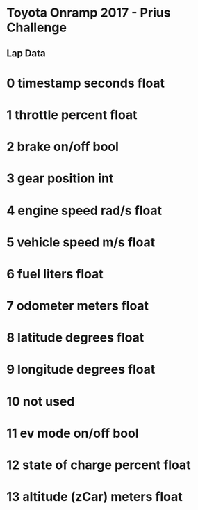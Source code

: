 # Toyota Onramp 2017 - Prius Challenge

## Lap Data

#  0 timestamp		seconds		float
#  1 throttle		percent		float
#  2 brake		on/off		bool
#  3 gear		position	int
#  4 engine speed	rad/s		float
#  5 vehicle speed	m/s		float
#  6 fuel		liters		float
#  7 odometer		meters		float
#  8 latitude		degrees		float
#  9 longitude		degrees		float
# 10 not used
# 11 ev mode		on/off		bool
# 12 state of charge	percent		float
# 13 altitude (zCar)	meters		float
